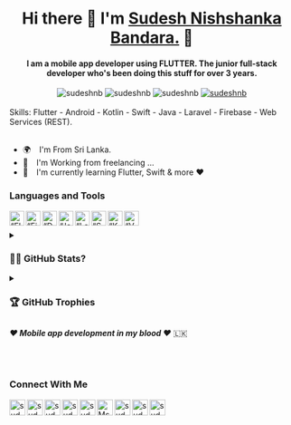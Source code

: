 <h1 align="center"> Hi there 👋 I'm <a href="https://sudeshnb.xyx"> Sudesh Nishshanka Bandara.</a> 💪</h1>
<h4 align="center"> I am a mobile app developer using FLUTTER. The junior full-stack developer who's been doing this stuff for over 3 years.</h4>


<div align="center" class="row">
    <img src="https://img.shields.io/github/followers/sudeshnb?label=Github%20followers&style=for-the-badge" alt="sudeshnb" />
    <img src="https://img.shields.io/github/stars/sudeshnb?label=Github%20stars&style=for-the-badge" alt="sudeshnb" />
    <img  src="https://komarev.com/ghpvc/?username=sudeshnb&label=Profile Views&color=blue&style=for-the-badge" alt="sudeshnb" />
    <a href="https://www.linkedin.com/in/sudeshnb/">
    <img src="https://img.shields.io/badge/-CONNECT-blue?style=for-the-badge&logo=Linkedin&link=https://www.linkedin.com/in/sudeshnb/" alt="sudeshnb" /> </a>
</div>

<br>
<div class="row">
 Skills: Flutter - Android - Kotlin - Swift - Java - Laravel - Firebase - Web Services (REST).
</div>
<br>

- 🌍 &ensp; I'm From Sri Lanka.
- 🧑 &ensp; I'm Working from freelancing ... 
- 🌱 &ensp; I'm currently learning Flutter, Swift & more ❤️

### Languages and Tools

[<img align="left" alt=“Flutter” width="26px" src="https://www.vectorlogo.zone/logos/flutterio/flutterio-icon.svg" />][flutter]
[<img align="left" alt=“Firebase” width="26px" src="https://www.vectorlogo.zone/logos/firebase/firebase-icon.svg" />][firebase]
[<img align="left" alt=“Dart” width="26px" src="https://www.vectorlogo.zone/logos/dartlang/dartlang-icon.svg" />][dart]
[<img align="left" alt=“Java” width="26px" src="https://www.vectorlogo.zone/logos/java/java-icon.svg" />][java]
[<img align="left" alt=“Laravel” width="26px" src="https://www.vectorlogo.zone/logos/laravel/laravel-icon.svg" />][java]
[<img align="left" alt=“Swift” width="26px" src="https://www.vectorlogo.zone/logos/swift/swift-icon.svg" />][swift]
[<img align="left" alt=“Kotlin” width="26px" src="https://www.vectorlogo.zone/logos/kotlinlang/kotlinlang-icon.svg" />][kotlin]
[<img align="left" alt=“VSCode” width="26px" src="https://www.vectorlogo.zone/logos/visualstudio_code/visualstudio_code-icon.svg" />][vscode]

<br />
<br />


<details><summary><strong><h3>🤷‍♂️ GitHub Stats?</h3></strong></summary>

<table cellspacing="0" cellpadding="0" style="border:none;">
  <tr>
    <td>
      <img align="center" src="https://github-readme-stats.vercel.app/api?username=sudeshnb&show_icons=true&locale=en" alt="sudeshnb" />
    </td>
    <td>
      <img align="center" src="https://github-readme-streak-stats.herokuapp.com/?user=sudeshnb&" alt="sudeshnb" />
    </td>
   </tr>
 <tr>
    <td>
      <a href="https://github.com/sudeshnb">
  <img align="center" src="https://github-readme-stats.vercel.app/api/top-langs/?username=sudeshnb&theme=light&hide_langs_below=1" />
</a>
    </td>
    
   </tr>
</table>
<!-- <table cellspacing="0" cellpadding="0" style="border:none;">
  <tr>
    <td>
      <img align="center" src="https://activity-graph.herokuapp.com/graph?username=sudeshnb" alt="Talha's github stats"/>    
    </td> 
   </tr>
</table> -->


<br />
<br />

</details>
<details><summary><strong><h3>🏆 GitHub Trophies</h3></strong></summary>
 
![](https://github-profile-trophy.vercel.app/?username=sudeshnb&theme=darkhub&no-frame=false&no-bg=true&margin-w=4)

</details>

***❤ Mobile app development in my blood ❤*** 🇱🇰

<br />
<br />

### Connect With Me

 
[<img align="left" alt="sudeshnb | Website" width="28px" src="https://firebasestorage.googleapis.com/v0/b/web-johannesmilke.appspot.com/o/other%2Fsocial%2Fwebsite.png?alt=media" />][website]
[<img align="left" alt="sudeshnb | Gmail" width="28px" src="https://www.vectorlogo.zone/logos/gmail/gmail-tile.svg" />][mail]
[<img align="left" alt="sudeshnb | YouTube" width="28px" src="https://www.vectorlogo.zone/logos/youtube/youtube-tile.svg" />][youtube]
[<img align="left" alt="sudeshnb | Twitter" width="28px" src="https://www.vectorlogo.zone/logos/twitter/twitter-tile.svg" />][twitter]
[<img align="left" alt="sudeshnb | LinkedIn" width="28px" src="https://www.vectorlogo.zone/logos/linkedin/linkedin-tile.svg" />][linkedin]
[<img align="left" alt="Msudeshnb | Instagram" width="28px" src="https://www.vectorlogo.zone/logos/instagram/instagram-tile.svg" />][instagram]
[<img align="left" alt="sudeshnb | Facebook" width="28px" src="https://www.vectorlogo.zone/logos/facebook/facebook-tile.svg" />][facebook]
[<img align="left" alt="sudeshnb | Medium" width="28px" src="https://www.vectorlogo.zone/logos/medium/medium-tile.svg" />][medium]
[<img align="left" alt="sudeshnb | Gmail" width="28px" src="https://www.vectorlogo.zone/logos/whatsapp/whatsapp-tile.svg" />][whatsapp]

<br />
<br />

[website]: (https://sudeshnb.xyz)
[whatsapp]: (https://wa.me/94741325674)
[mail]: (https://mail.google.com/mail/u/0/#inbox?compose=CllgCJvkXFgPlnbqWvNTVVtpCgpgmNpntTSctVHgdqlngkMnbsSVRSRdMRzPQJvZgTNcmLRTdfg)
[twitter]: (https://twitter.com/sudesh78)
[youtube]: (https://www.youtube.com/channel/UCXooUY2oL_eqGhTaZn-ExSg)
[linkedin]: (https://linkedin.com/in/sudeshnb)
[github]: (https://github.com/sudeshnb)
[instagram]: (https://www.instagram.com/sudeshnb)
[facebook]: (https://www.facebook.com/sudeshnb)
[medium]: (https://medium.com/@sudeshnb)
[flutter]: (https://flutter.dev)
[dart]: (https://dart.dev)
[vscode]: (https://code.visualstudio.com)
[firebase]: (https://firebase.google.com)
[java]: (https://www.java.com/en/)
[swift]: (https://developer.apple.com/swift/)
[kotlin]: (https://kotlinlang.org)
